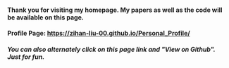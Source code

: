 #### Thank you for visiting my homepage. My papers as well as the code will be available on this page.
#### Profile Page: https://zihan-liu-00.github.io/Personal_Profile/
##### You can also alternately click on this page link and "View on Github". Just for fun.
